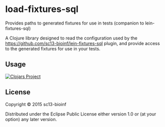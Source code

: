 # load-fixtures-sql
Provides paths to generated fixtures for use in tests (companion to lein-fixtures-sql)

A Clojure library designed to read the configuration used by the https://github.com/sc13-bioinf/lein-fixtures-sql plugin, and provide access to the generated fixtures for use in your tests.
## Usage

[![Clojars Project](http://clojars.org/org.clojars.sc13-bioinf/load-fixtures-sql/latest-version.svg)](http://clojars.org/org.clojars.sc13-bioinf/load-fixtures-sql)

## License

Copyright © 2015 sc13-bioinf

Distributed under the Eclipse Public License either version 1.0 or (at
your option) any later version.

